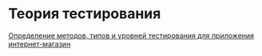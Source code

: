 #  Теория тестирования
[Определение методов, типов и уровней тестирования для приложения интернет-магазин](https://docs.google.com/spreadsheets/d/15GbJ2Y3ZfYJ6LCsfg-pOV4Uzpyx7_hbF_HiPlOI7mrk/edit?gid=1684885434#gid=1684885434)    
